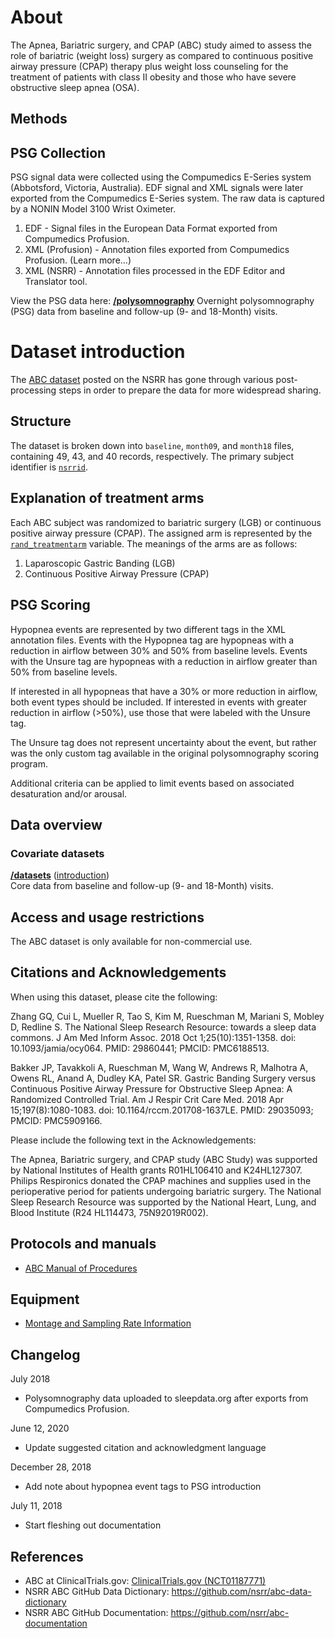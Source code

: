 # About

The Apnea, Bariatric surgery, and CPAP (ABC) study aimed to assess the role of bariatric (weight loss) surgery as compared to continuous positive airway pressure (CPAP) therapy plus weight loss counseling for the treatment of patients with class II obesity and those who have severe obstructive sleep apnea (OSA).

## Methods

## PSG Collection
PSG signal data were collected using the Compumedics E-Series system (Abbotsford, Victoria, Australia). EDF signal and XML signals were later exported from the Compumedics E-Series system. The raw data is captured by a NONIN Model 3100 Wrist Oximeter.

1. EDF - Signal files in the European Data Format exported from Compumedics Profusion.
2. XML (Profusion) - Annotation files exported from Compumedics Profusion. (Learn more...)
3. XML (NSRR) - Annotation files processed in the EDF Editor and Translator tool.

View the PSG data here: **[/polysomnography](:files_path:/polysomnography)** Overnight polysomnography (PSG) data from baseline and follow-up (9- and 18-Month) visits.

# Dataset introduction

The [ABC dataset](:files_path:/datasets) posted on the NSRR has gone through various post-processing steps in order to prepare the data for more widespread sharing.

## Structure

The dataset is broken down into `baseline`, `month09`, and `month18` files, containing 49, 43, and 40 records, respectively. The primary subject identifier is [`nsrrid`](https://sleepdata.org/datasets/abc/variables/nsrrid).

## Explanation of treatment arms

Each ABC subject was randomized to bariatric surgery (LGB) or continuous positive airway pressure (CPAP). The assigned arm is represented by the [`rand_treatmentarm`](https://sleepdata.org/datasets/abc/variables/rand_treatmentarm) variable. The meanings of the arms are as follows:

1. Laparoscopic Gastric Banding (LGB)
2. Continuous Positive Airway Pressure (CPAP)

## PSG Scoring
Hypopnea events are represented by two different tags in the XML annotation files. Events with the Hypopnea tag are hypopneas with a reduction in airflow between 30% and 50% from baseline levels. Events with the Unsure tag are hypopneas with a reduction in airflow greater than 50% from baseline levels.

If interested in all hypopneas that have a 30% or more reduction in airflow, both event types should be included. If interested in events with greater reduction in airflow (>50%), use those that were labeled with the Unsure tag.

The Unsure tag does not represent uncertainty about the event, but rather was the only custom tag available in the original polysomnography scoring program.

Additional criteria can be applied to limit events based on associated desaturation and/or arousal.
## Data overview

### Covariate datasets

**[/datasets](:files_path:/datasets)** ([introduction](:pages_path:/dataset-introduction.md)) <br/> Core data from baseline and follow-up (9- and 18-Month) visits.

## Access and usage restrictions
The ABC dataset is only available for non-commercial use.

## Citations and Acknowledgements
When using this dataset, please cite the following:

Zhang GQ, Cui L, Mueller R, Tao S, Kim M, Rueschman M, Mariani S, Mobley D, Redline S. The National Sleep Research Resource: towards a sleep data commons. J Am Med Inform Assoc. 2018 Oct 1;25(10):1351-1358. doi: 10.1093/jamia/ocy064. PMID: 29860441; PMCID: PMC6188513.

Bakker JP, Tavakkoli A, Rueschman M, Wang W, Andrews R, Malhotra A, Owens RL, Anand A, Dudley KA, Patel SR. Gastric Banding Surgery versus Continuous Positive Airway Pressure for Obstructive Sleep Apnea: A Randomized Controlled Trial. Am J Respir Crit Care Med. 2018 Apr 15;197(8):1080-1083. doi: 10.1164/rccm.201708-1637LE. PMID: 29035093; PMCID: PMC5909166.

Please include the following text in the Acknowledgements:

The Apnea, Bariatric surgery, and CPAP study (ABC Study) was supported by National Institutes of Health grants R01HL106410 and K24HL127307. Philips Respironics donated the CPAP machines and supplies used in the perioperative period for patients undergoing bariatric surgery. The National Sleep Research Resource was supported by the National Heart, Lung, and Blood Institute (R24 HL114473, 75N92019R002).
## Protocols and manuals

- [ABC Manual of Procedures](:files_path:/documentation?f=ABC_Manual_of_Procedures.pdf)

## Equipment
- [Montage and Sampling Rate Information](:pages_path:/montage-and-sampling-rate-information.md)

## Changelog
July 2018
- Polysomnography data uploaded to sleepdata.org after exports from Compumedics Profusion.

June 12, 2020
- Update suggested citation and acknowledgment language

December 28, 2018
- Add note about hypopnea event tags to PSG introduction

July 11, 2018
- Start fleshing out documentation

## References
- ABC at ClinicalTrials.gov: [ClinicalTrials.gov (NCT01187771)](http://clinicaltrials.gov/ct2/show/NCT01187771)
- NSRR ABC GitHub Data Dictionary: https://github.com/nsrr/abc-data-dictionary
- NSRR ABC GitHub Documentation: https://github.com/nsrr/abc-documentation
